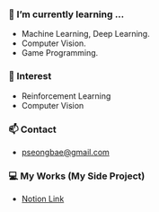 ### 🌱 I’m currently learning ...
- Machine Learning, Deep Learning.
- Computer Vision.
- Game Programming.
<!-- <img src="https://img.shields.io/badge/Unity-000000?style=flat-square&logo=Unity&logoColor=white"/>
 -->
### 🔭 Interest
- Reinforcement Learning
- Computer Vision

### 📫 Contact
- pseongbae@gmail.com

### 💻 My Works (My Side Project)
- <a href="https://raspy-pamphlet-2f2.notion.site/646e993385f9472abbde3493f8bf79ac" target="_blank">Notion Link</a>

<!--
**seongbae15/seongbae15** is a ✨ _special_ ✨ repository because its `README.md` (this file) appears on your GitHub profile.

Here are some ideas to get you started:

- 🔭 I’m currently working on ...
- 🌱 I’m currently learning ...
- 👯 I’m looking to collaborate on ...
- 🤔 I’m looking for help with ...
- 💬 Ask me about ...
- 📫 How to reach me: ...
- 😄 Pronouns: ...
- ⚡ Fun fact: ...
-->
